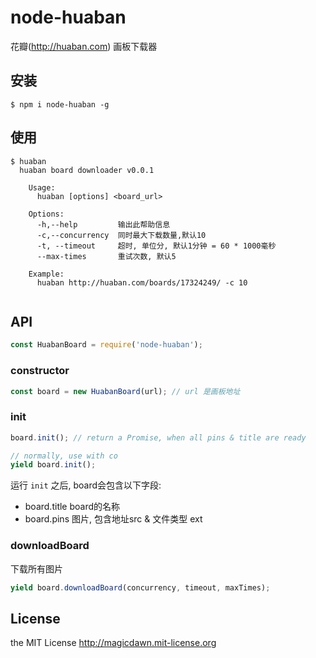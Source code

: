 # node-huaban
花瓣(http://huaban.com) 画板下载器

## 安装

```
$ npm i node-huaban -g
```

## 使用

```
$ huaban
  huaban board downloader v0.0.1

    Usage:
      huaban [options] <board_url>

    Options:
      -h,--help         输出此帮助信息
      -c,--concurrency  同时最大下载数量,默认10
      -t, --timeout     超时, 单位分, 默认1分钟 = 60 * 1000毫秒
      --max-times       重试次数, 默认5

    Example:
      huaban http://huaban.com/boards/17324249/ -c 10


```

## API

```js
const HuabanBoard = require('node-huaban');
```

### constructor

```js
const board = new HuabanBoard(url); // url 是画板地址
```

### init

```js
board.init(); // return a Promise, when all pins & title are ready

// normally, use with co
yield board.init();
```

运行 `init` 之后, board会包含以下字段:
- board.title board的名称
- board.pins 图片, 包含地址src & 文件类型 ext

### downloadBoard
下载所有图片

```js
yield board.downloadBoard(concurrency, timeout, maxTimes);
```

## License

the MIT License http://magicdawn.mit-license.org